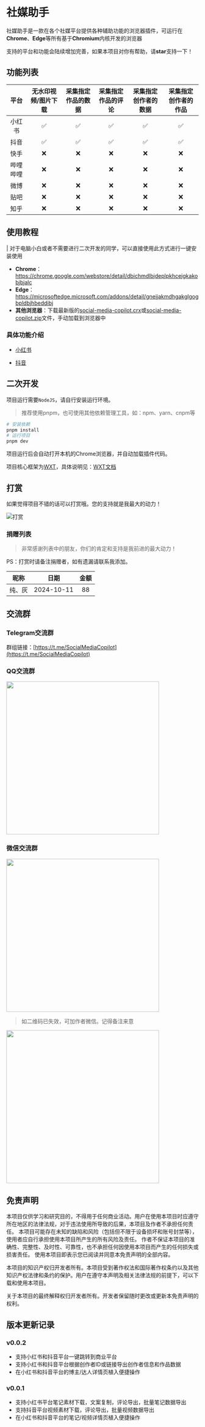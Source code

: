 
# 社媒助手

社媒助手是一款在各个社媒平台提供各种辅助功能的浏览器插件，可运行在**Chrome**、**Edge**等所有基于**Chromium**内核开发的浏览器

支持的平台和功能会陆续增加完善，如果本项目对你有帮助，请**star**支持一下！

## 功能列表

| 平台   | 无水印视频/图片下载 | 采集指定作品的数据 | 采集指定作品的评论 | 采集指定创作者的数据 | 采集指定创作者的作品 |
| :----: | :-----------------: | :---------------------: | :----------------: | :--------------------: | :----: |
| 小红书 |          ✅          |            ✅            |         ✅          |           ✅           | ✅ |
| 抖音   |          ✅          |            ✅            |         ✅          |           ✅           | ✅ |
| 快手   |          ❌          |            ❌            |         ❌          |           ❌            | ❌ |
| 哔哩哔哩 |         ❌          |            ❌            |         ❌          |           ❌            | ❌ |
| 微博   |          ❌          |            ❌            |         ❌          |           ❌            | ❌ |
| 贴吧   |          ❌          |            ❌            |         ❌          |           ❌            | ❌ |
| 知乎   |          ❌          |            ❌            |         ❌          |           ❌            | ❌ |

## 使用教程

|  对于电脑小白或者不需要进行二次开发的同学，可以直接使用此方式进行一键安装使用

- **Chrome**：<https://chrome.google.com/webstore/detail/dbichmdlbjdeplpkhcejgkakobjbjalc>
- **Edge**：<https://microsoftedge.microsoft.com/addons/detail/gneijakmdhgakglgogbpldbjhbeddibj>
- **其他浏览器**：下载最新版的[social-media-copilot.crx](https://github.com/iszhouhua/social-media-copilot/releases/latest/download/social-media-copilot.crx)或[social-media-copilot.zip](https://github.com/iszhouhua/social-media-copilot/releases/latest/download/social-media-copilot.zip)文件，手动加载到浏览器中

### 具体功能介绍

- [小红书](docs/小红书.md)

- [抖音](docs/抖音.md)

## 二次开发

项目运行需要`NodeJS`，请自行安装运行环境。

> 推荐使用pnpm，也可使用其他依赖管理工具，如：npm、yarn、cnpm等

```bash
# 安装依赖
pnpm install
# 运行项目
pnpm dev
```

项目运行后会自动打开本机的Chrome浏览器，并自动加载插件代码。

项目核心框架为[WXT](https://github.com/wxt-dev/wxt)，具体说明见：[WXT文档](https://wxt.dev)

## 打赏

如果觉得项目不错的话可以打赏哦。您的支持就是我最大的动力！

![打赏](src/assets/images/appreciation-code.png)

### 捐赠列表
> 非常感谢列表中的朋友，你们的肯定和支持是我前进的最大动力！

PS：打赏时请备注捐赠者，如有遗漏请联系我添加。

|     昵称     |    日期    |                             金额                             |
| :----------: | :--------: | :----------------------------------------------------------: |
|    纯、灰    | 2024-10-11 |                              88                              |

## 交流群

### Telegram交流群

群组链接：[https://t.me/SocialMediaCopilot](https://t.me/SocialMediaCopilot)

### QQ交流群

<img width="400px" src="docs/images/QQ群二维码.png" />

### 微信交流群

<img width="400px" src="docs/images/微信群二维码.png" />

> 如二维码已失效，可加作者微信。记得备注来意

<img width="400px" src="src/assets/images//wechat-qr-code.png" />

## 免责声明

本项目仅供学习和研究目的，不得用于任何商业活动。用户在使用本项目时应遵守所在地区的法律法规，对于违法使用所导致的后果，本项目及作者不承担任何责任。 本项目可能存在未知的缺陷和风险（包括但不限于设备损坏和账号封禁等），使用者应自行承担使用本项目所产生的所有风险及责任。 作者不保证本项目的准确性、完整性、及时性、可靠性，也不承担任何因使用本项目而产生的任何损失或损害责任。 使用本项目即表示您已阅读并同意本免责声明的全部内容。

本项目的知识产权归开发者所有。本项目受到著作权法和国际著作权条约以及其他知识产权法律和条约的保护。用户在遵守本声明及相关法律法规的前提下，可以下载和使用本项目。

关于本项目的最终解释权归开发者所有。开发者保留随时更改或更新本免责声明的权利。

## 版本更新记录

### v0.0.2

 - 支持小红书和抖音平台一键跳转到商业平台
 - 支持小红书和抖音平台根据创作者ID或链接导出创作者信息和作品数据
 - 在小红书和抖音平台的博主/达人详情页植入便捷操作

### v0.0.1

 - 支持小红书平台笔记素材下载，文案复制，评论导出，批量笔记数据导出
 - 支持抖音平台视频素材下载，评论导出，批量视频数据导出
 - 在小红书和抖音平台的笔记/视频详情页植入便捷操作